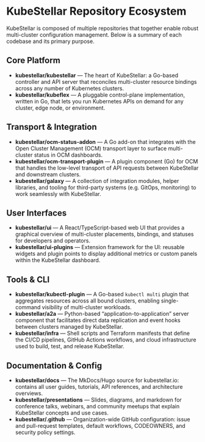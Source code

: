 # KubeStellar Repository Ecosystem

KubeStellar is composed of multiple repositories that together enable robust multi-cluster configuration management. Below is a summary of each codebase and its primary purpose.

## Core Platform
- **kubestellar/kubestellar** — The heart of KubeStellar: a Go-based controller and API server that reconciles multi-cluster resource bindings across any number of Kubernetes clusters.
- **kubestellar/kubeflex** — A pluggable control-plane implementation, written in Go, that lets you run Kubernetes APIs on demand for any cluster, edge node, or environment.

## Transport & Integration
- **kubestellar/ocm-status-addon** — A Go add-on that integrates with the Open Cluster Management (OCM) transport layer to surface multi-cluster status in OCM dashboards.
- **kubestellar/ocm-transport-plugin** — A plugin component (Go) for OCM that handles the low-level transport of API requests between KubeStellar and downstream clusters.
- **kubestellar/galaxy** — A collection of integration modules, helper libraries, and tooling for third-party systems (e.g. GitOps, monitoring) to work seamlessly with KubeStellar.

## User Interfaces
- **kubestellar/ui** — A React/TypeScript-based web UI that provides a graphical overview of multi-cluster placements, bindings, and statuses for developers and operators.
- **kubestellar/ui-plugins** — Extension framework for the UI: reusable widgets and plugin points to display additional metrics or custom panels within the KubeStellar dashboard.

## Tools & CLI
- **kubestellar/kubectl-plugin** — A Go-based `kubectl multi` plugin that aggregates resources across all bound clusters, enabling single-command visibility of multi-cluster workloads.
- **kubestellar/a2a** — Python-based “application-to-application” server component that facilitates direct data replication and event hooks between clusters managed by KubeStellar.
- **kubestellar/infra** — Shell scripts and Terraform manifests that define the CI/CD pipelines, GitHub Actions workflows, and cloud infrastructure used to build, test, and release KubeStellar.

## Documentation & Config
- **kubestellar/docs** — The MkDocs/Hugo source for kubestellar.io: contains all user guides, tutorials, API references, and architecture overviews.
- **kubestellar/presentations** — Slides, diagrams, and markdown for conference talks, webinars, and community meetups that explain KubeStellar concepts and use cases.
- **kubestellar/.github** — Organization-wide GitHub configuration: issue and pull-request templates, default workflows, CODEOWNERS, and security policy settings.
